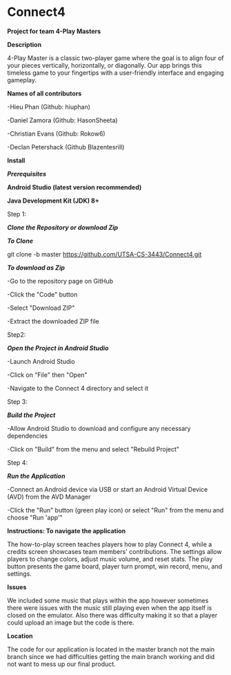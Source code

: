 # Connect4
**Project for team 4-Play Masters**

**Description**

4-Play Master is a classic two-player game where the goal is to align four of your pieces vertically, horizontally, or diagonally. Our app brings this timeless game to your fingertips with a user-friendly interface and engaging gameplay.

**Names of all contributors**

-Hieu Phan (Github: hiuphan)

-Daniel Zamora (Github: HasonSheeta)

-Christian Evans (Github: Rokow6)

-Declan Petershack (Github Blazentesrill)

**Install**

***Prerequisites***

**Android Studio (latest version recommended)**

**Java Development Kit (JDK) 8+**

Step 1:

***Clone the Repository or download Zip***

***To Clone***

git clone -b master https://github.com/UTSA-CS-3443/Connect4.git

***To download as Zip***

-Go to the repository page on GitHub

-Click the "Code" button

-Select "Download ZIP"

-Extract the downloaded ZIP file

Step2:

***Open the Project in Android Studio***

-Launch Android Studio

-Click on "File" then "Open"

-Navigate to the Connect 4 directory and select it

Step 3:

***Build the Project***

-Allow Android Studio to download and configure any necessary dependencies

-Click on "Build" from the menu and select "Rebuild Project"

Step 4:

***Run the Application***

-Connect an Android device via USB or start an Android Virtual Device (AVD) from the AVD Manager

-Click the "Run" button (green play icon) or select "Run" from the menu and choose "Run 'app'"

**Instructions: To navigate the application**

The how-to-play screen teaches players how to play Connect 4, while a credits screen showcases team members' contributions. The settings allow players to change colors, adjust music volume, and reset stats. The play button presents the game board, player turn prompt, win record, menu, and settings.

**Issues**

We included some music that plays within the app however sometimes there were issues with the music still playing even when the app itself is closed on the emulator. Also there was difficulty making it so that a player could upload an image but the code is there.

**Location**

The code for our application is located in the master branch not the main branch since we had difficulties getting the main branch working and did not want to mess up our final product.




